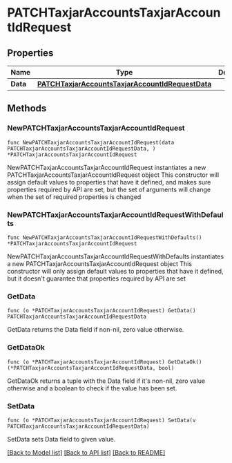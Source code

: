 # PATCHTaxjarAccountsTaxjarAccountIdRequest

## Properties

Name | Type | Description | Notes
------------ | ------------- | ------------- | -------------
**Data** | [**PATCHTaxjarAccountsTaxjarAccountIdRequestData**](PATCHTaxjarAccountsTaxjarAccountIdRequestData.md) |  | 

## Methods

### NewPATCHTaxjarAccountsTaxjarAccountIdRequest

`func NewPATCHTaxjarAccountsTaxjarAccountIdRequest(data PATCHTaxjarAccountsTaxjarAccountIdRequestData, ) *PATCHTaxjarAccountsTaxjarAccountIdRequest`

NewPATCHTaxjarAccountsTaxjarAccountIdRequest instantiates a new PATCHTaxjarAccountsTaxjarAccountIdRequest object
This constructor will assign default values to properties that have it defined,
and makes sure properties required by API are set, but the set of arguments
will change when the set of required properties is changed

### NewPATCHTaxjarAccountsTaxjarAccountIdRequestWithDefaults

`func NewPATCHTaxjarAccountsTaxjarAccountIdRequestWithDefaults() *PATCHTaxjarAccountsTaxjarAccountIdRequest`

NewPATCHTaxjarAccountsTaxjarAccountIdRequestWithDefaults instantiates a new PATCHTaxjarAccountsTaxjarAccountIdRequest object
This constructor will only assign default values to properties that have it defined,
but it doesn't guarantee that properties required by API are set

### GetData

`func (o *PATCHTaxjarAccountsTaxjarAccountIdRequest) GetData() PATCHTaxjarAccountsTaxjarAccountIdRequestData`

GetData returns the Data field if non-nil, zero value otherwise.

### GetDataOk

`func (o *PATCHTaxjarAccountsTaxjarAccountIdRequest) GetDataOk() (*PATCHTaxjarAccountsTaxjarAccountIdRequestData, bool)`

GetDataOk returns a tuple with the Data field if it's non-nil, zero value otherwise
and a boolean to check if the value has been set.

### SetData

`func (o *PATCHTaxjarAccountsTaxjarAccountIdRequest) SetData(v PATCHTaxjarAccountsTaxjarAccountIdRequestData)`

SetData sets Data field to given value.



[[Back to Model list]](../README.md#documentation-for-models) [[Back to API list]](../README.md#documentation-for-api-endpoints) [[Back to README]](../README.md)


